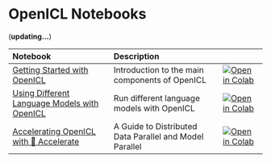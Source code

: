 # OpenICL Notebooks

(**updating...**)

| Notebook     |      Description      |   |   
|:----------|:-------------|:-------------|
[Getting Started with OpenICL](https://github.com/Shark-NLP/OpenICL/blob/main/examples/tutorials/openicl_tutorial1_getting_started.ipynb) | Introduction to the main components of OpenICL | [![Open in Colab](https://colab.research.google.com/assets/colab-badge.svg)](https://colab.research.google.com/github/Shark-NLP/OpenICL/blob/main/examples/tutorials/openicl_tutorial1_getting_started.ipynb) | 
[Using Different Language Models with OpenICL](https://github.com/Shark-NLP/OpenICL/blob/main/examples/tutorials/openicl_tutorial2_use_different_models.ipynb) | Run different language models with OpenICL |  [![Open in Colab](https://colab.research.google.com/assets/colab-badge.svg)](https://colab.research.google.com/github/Shark-NLP/OpenICL/blob/main/examples/tutorials/openicl_tutorial2_use_different_models.ipynb) |
[Accelerating OpenICL with 🤗 Accelerate](https://github.com/Shark-NLP/OpenICL/blob/main/examples/tutorials/openicl_tutorial3_accelerate.ipynb) | A Guide to Distributed Data Parallel and Model Parallel |  [![Open in Colab](https://colab.research.google.com/assets/colab-badge.svg)](https://colab.research.google.com/github/Shark-NLP/OpenICL/blob/main/examples/tutorials/openicl_tutorial3_accelerate.ipynb) 